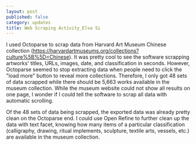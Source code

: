 ```yaml
---
layout: post
published: false
category: updates
title: Web Scraping Activity_Elva Si
---
```

I used Octoparse to scrap data from Harvard Art Museum Chinese collection (https://harvardartmuseums.org/collections?culture%5B%5D=Chinese). It was pretty cool to see the software scrapping artworks' titles, URLs, images, date, and classification in seconds. However, Octoparse seemed to stop extracting data when people need to click the "load more" button to reveal more collections. Therefore, I only got 48 sets of data scrapped while there should be 5,663 works available in the museum collection. While the museum website could not show all results on one page, I wonder if I could tell the software to scrap all data with automatic scrolling. 

Of the 48 sets of data being scrapped, the exported data was already pretty clean on the Octoparse end. I could use Open Refine to further clean up the data with text facet, knowing how many items of a particular classification (calligraphy, drawing, ritual implements, sculpture, textile arts, vessels, etc.) are available in the museum collection. 